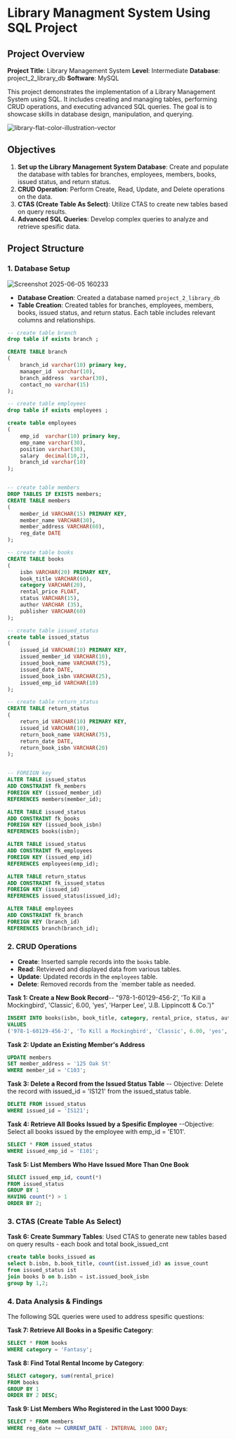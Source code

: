 # Library Managment System Using SQL Project

## Project Overview

**Project Title**: Library Management System
**Level**: Intermediate
**Database**: project_2_library_db
**Software**: MySQL

This project demonstrates the implementation of a Library Management System using SQL. It includes creating and managing tables, performing CRUD operations, and executing advanced SQL queries. The goal is to showcase skills in database design, manipulation, and querying.

![library-flat-color-illustration-vector](https://github.com/user-attachments/assets/d5a4a6bc-9fd6-4cf7-9ebf-5971d20534f5)

## Objectives
1. **Set up the Library Management System Database**: Create and populate the database with tables for branches, employees, members, books, issued status, and return status.
2. **CRUD Operation**: Perform Create, Read, Update, and Delete operations on the data.
3. **CTAS (Create Table As Select)**: Utilize CTAS to create new tables based on query results.
4. **Advanced SQL Queries**: Develop complex queries to analyze and retrieve spesific data.

## Project Structure

### 1. Database Setup
![Screenshot 2025-06-05 160233](https://github.com/user-attachments/assets/1d692c0b-0800-4fde-ae27-40d1ce0d04b4)

- **Database Creation**: Created a database named `project_2_library_db`
- **Table Creation**: Created tables for branches, employees, members, books, issued status, and return status. Each table includes relevant columns and relationships.

```SQL
-- create table branch
drop table if exists branch ;

CREATE TABLE branch 
(
	branch_id varchar(10) primary key,	
    manager_id	varchar(10),
    branch_address	varchar(30),
    contact_no varchar(15)
);

-- create table employees
drop table if exists employees ;

create table employees 
(
	emp_id	varchar(10) primary key,
    emp_name varchar(30),
    position varchar(30),
    salary	decimal(10,2),
    branch_id varchar(10)
);


-- create table members
DROP TABLES IF EXISTS members;
CREATE TABLE members 
(
	member_id VARCHAR(15) PRIMARY KEY,
    member_name VARCHAR(30),
    member_address VARCHAR(60),
    reg_date DATE
);

-- create table books
CREATE TABLE books 
(
	isbn VARCHAR(20) PRIMARY KEY,
    book_title VARCHAR(60),
    category VARCHAR(20),
    rental_price FLOAT,
	status VARCHAR(15),
    author VARCHAR (35),
    publisher VARCHAR(60)
);

-- create table issued_status
create table issued_status
(
	issued_id VARCHAR(10) PRIMARY KEY,
    issued_member_id VARCHAR(10),
    issued_book_name VARCHAR(75),
    issued_date DATE,
	issued_book_isbn VARCHAR(25),
    issued_emp_id VARCHAR(10)
);

-- create table return_status
CREATE TABLE return_status
(
	return_id VARCHAR(10) PRIMARY KEY,
    issued_id VARCHAR(10),
    return_book_name VARCHAR(75),
    return_date DATE,
    return_book_isbn VARCHAR(20)
);


-- FOREIGN key
ALTER TABLE issued_status
ADD CONSTRAINT fk_members
FOREIGN KEY (issued_member_id)
REFERENCES members(member_id); 

ALTER TABLE issued_status
ADD CONSTRAINT fk_books
FOREIGN KEY (issued_book_isbn)
REFERENCES books(isbn); 

ALTER TABLE issued_status
ADD CONSTRAINT fk_employees
FOREIGN KEY (issued_emp_id)
REFERENCES employees(emp_id); 

ALTER TABLE return_status
ADD CONSTRAINT fk_issued_status
FOREIGN KEY (issued_id)
REFERENCES issued_status(issued_id); 

ALTER TABLE employees
ADD CONSTRAINT fk_branch
FOREIGN KEY (branch_id)
REFERENCES branch(branch_id); 
```

### 2. CRUD Operations

- **Create**: Inserted sample records into the `books` table.
- **Read**: Retvieved and displayed data from various tables.
- **Update**: Updated records in the `employees` table.
- **Delete**: Removed records from the `member table as needed.

**Task 1: Create a New Book Record**-- "978-1-60129-456-2', 'To Kill a Mockingbird', 'Classic', 6.00, 'yes', 'Harper Lee', 'J.B. Lippincott & Co.')"

```SQL
INSERT INTO books(isbn, book_title, category, rental_price, status, author, publisher)
VALUES
('978-1-60129-456-2', 'To Kill a Mockingbird', 'Classic', 6.00, 'yes', 'Harper Lee', 'J.B. Lippincott & Co.');
```

**Task 2: Update an Existing Member's Address**

```SQL
UPDATE members
SET member_address = '125 Oak St'
WHERE member_id = 'C103';
```

**Task 3: Delete a Record from the Issued Status Table** -- Objective: Delete the record with issued_id = 'IS121' from the issued_status table.

```SQL
DELETE FROM issued_status
WHERE issued_id = 'IS121';
```

**Task 4: Retrieve All Books Issued by a Spesific Employee** --Objective: Select all books issued by the employee with emp_id = 'E101'.

```SQL
SELECT * FROM issued_status
WHERE issued_emp_id = 'E101';
```

**Task 5: List Members Who Have Issued More Than One Book**

```SQL
SELECT issued_emp_id, count(*)
FROM issued_status
GROUP BY 1
HAVING count(*) > 1
ORDER BY 2;
```

### 3. CTAS (Create Table As Select)

**Task 6: Create Summary Tables**: Used CTAS to generate new tables based on query results - each book and total book_issued_cnt

```SQL
create table books_issued as
select b.isbn, b.book_title, count(ist.issued_id) as issue_count
from issued_status ist
join books b on b.isbn = ist.issued_book_isbn
group by 1,2;
```

### 4. Data Analysis & Findings
The following SQL queries were used to address spesific questions:

**Task 7: Retrieve All Books in a Spesific Category**:
```SQL
SELECT * FROM books
WHERE category = 'Fantasy';
```
**Task 8: Find Total Rental Income by Category**:
```SQL
SELECT category, sum(rental_price)
FROM books
GROUP BY 1
ORDER BY 2 DESC;
```

**Task 9: List Members Who Registered in the Last 1000 Days**:
```SQL
SELECT * FROM members
WHERE reg_date >= CURRENT_DATE - INTERVAL 1000 DAY; 
```

